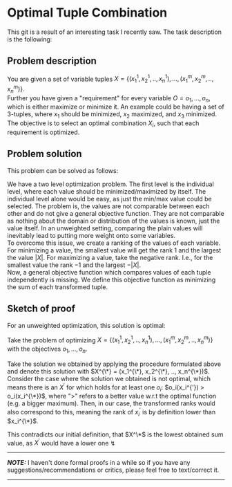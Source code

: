 # Optimal Tuple Combination

This git is a result of an interesting task I recently saw. The task description
is the following:

<h2>Problem description</h2>	

You are given a set of variable tuples 
$X = \{(x_1^1, x_2^1, .., x_n^1), ..., (x_1^m, x_2^m, .., x_n^m)\}$. <br>
Further you have given a "requirement" for every variable $O = o_1, ..., o_n$, which is either maximize or minimize it. An example could be having a set of 3-tuples, where $x_1$ should be minimized, $x_2$ maximized, and $x_3$ minimized.<br>
The objective is to select an optimal combination $X_i$, such that each requirement is optimized.

<h2>Problem solution</h2>	

This problem can be solved as follows:

We have a two level optimization problem. The first level is the individual level, where each value should be minimized/maximized by itself. The individual level alone would be easy, as just the min/max value could be selected. The problem is, the values are not comparable between each other and do not give a general objective function. They are not comparable as nothing about the domain or distribution of the values is known, just the value itself. In an unweighted setting, comparing the plain values will inevitably lead to putting more weight onto some variables. <br>
To overcome this issue, we create a ranking of the values of each variable. For minimizing a value, the smallest value will get the rank $1$ and the largest the value $|X|$. For maximizing a value, take the negative rank. I.e., for the smallest value the rank $-1$ and the largest $-|X|$.<br>
Now, a general objective function which compares values of each tuple independently is missing. We define this objective function as minimizing the sum of each transformed tuple.

<h2>Sketch of proof</h2>	

For an unweighted optimization, this solution is optimal: 

Take the problem of optimizing 
$X = \{(x_1^1, x_2^1, .., x_n^1), ..., (x_1^m, x_2^m, .., x_n^m)\}$ with the objectives
$o_1, ..., o_n$. 

Take the solution we obtained by applying the procedure formulated above and denote this solution with 
$X^{\*} = (x_1^{\*}, x_2^{\*}, .., x_n^{\*})$.<br> 
Consider the case where the solution we obtained is not optimal, which means there is an 
$X^{'}$ for which holds for at least one 
$o_i$: 
$o_i(x_i^{'}) > o_i(x_i^{\*})$, where ">" refers to a better value w.r.t the optimal function (e.g. a bigger maximum). Then, in our case, the transformed ranks would also correspond to this, meaning the rank of 
$x_i^{'}$ is by definition lower than 
$x_i^{\*}$. 

This contradicts our initial definition, that
$X^\*$ is the lowest obtained sum value, as 
$X^{'}$ would have a lower one ↯

---
**_NOTE:_** I haven't done formal proofs in a while so if you have any suggestions/recommendations or critics, please feel free to text/correct it.

---